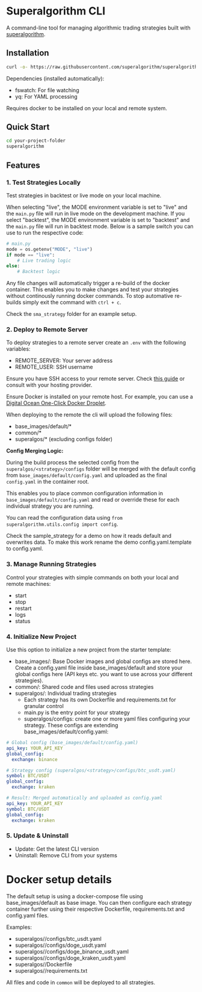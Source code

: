# Superalgorithm CLI

A command-line tool for managing algorithmic trading strategies built with [superalgorithm](https://github.com/superalgorithm).

## Installation

```bash
curl -o- https://raw.githubusercontent.com/superalgorithm/superalgorithm-cli/main/install.sh | bash
```

Dependencies (installed automatically):

- fswatch: For file watching
- yq: For YAML processing

Requires docker to be installed on your local and remote system.

## Quick Start

```bash
cd your-project-folder
superalgorithm
```

## Features

### 1. Test Strategies Locally

Test strategies in backtest or live mode on your local machine.

When selecting "live", the MODE environment variable is set to "live" and the `main.py` file will run in live mode on the development machine. If you select "backtest", the MODE environment variable is set to "backtest" and the `main.py` file will run in backtest mode. Below is a sample switch you can use to run the respective code:

```python
# main.py
mode = os.getenv("MODE", "live")
if mode == "live":
    # Live trading logic
else:
    # Backtest logic
```

Any file changes will automatically trigger a re-build of the docker container. This enables you to make changes and test your strategies without continously running docker commands. To stop automative re-builds simply exit the command with `ctrl + c`.

Check the `sma_strategy` folder for an example setup.

### 2. Deploy to Remote Server

To deploy strategies to a remote server create an `.env` with the following variables:

- REMOTE_SERVER: Your server address
- REMOTE_USER: SSH username

Ensure you have SSH access to your remote server. Check [this guide](https://docs.digitalocean.com/products/droplets/how-to/add-ssh-keys/) or consult with your hosting provider.

Ensure Docker is installed on your remote host. For example, you can use a [Digital Ocean One-Click Docker Droplet](https://marketplace.digitalocean.com/apps/docker).

When deploying to the remote the cli will upload the following files:

- base_images/default/\*
- common/\*
- superalgos/<selected strategy>\* (excluding configs folder)

**Config Merging Logic:**

During the build process the selected config from the `superalgos/<strategy>/configs` folder will be merged with the default config from `base_images/default/config.yaml` and uploaded as the final `config.yaml` in the container root.

This enables you to place common configuration information in `base_images/default/config.yaml` and read or override these for each individual strategy you are running.

You can read the configuration data using `from superalgorithm.utils.config import config`.

Check the sample_strategy for a demo on how it reads default and overwrites data. To make this work rename the demo config.yaml.template to config.yaml.

### 3. Manage Running Strategies

Control your strategies with simple commands on both your local and remote machines:

- start
- stop
- restart
- logs
- status

### 4. Initialize New Project

Use this option to initialize a new project from the starter template:

- base_images/: Base Docker images and global configs are stored here. Create a config.yaml file inside base_images/default and store your global configs here (API keys etc. you want to use across your different strategies).
- common/: Shared code and files used across strategies
- superalgos/: Individual trading strategies
  - Each strategy has its own Dockerfile and requirements.txt for granular control
  - main.py is the entry point for your strategy
  - superalgos/configs: create one or more yaml files configuring your strategy. These configs are extending base_images/default/config.yaml:

```yaml
# Global config (base_images/default/config.yaml)
api_key: YOUR_API_KEY
global_config:
  exchange: binance

# Strategy config (superalgos/<strategy>/configs/btc_usdt.yaml)
symbol: BTC/USDT
global_config:
  exchange: kraken

# Result: Merged automatically and uploaded as config.yaml
api_key: YOUR_API_KEY
symbol: BTC/USDT
global_config:
  exchange: kraken
```

### 5. Update & Uninstall

- Update: Get the latest CLI version
- Uninstall: Remove CLI from your systems

# Docker setup details

The default setup is using a docker-compose file using base_images/default as base image. You can then configure each strategy container further using their respective Dockerfile, requirements.txt and config.yaml files.

Examples:

- superalgos/<strategy>/configs/btc_usdt.yaml
- superalgos/<strategy>/configs/doge_usdt.yaml
- superalgos/<strategy>/configs/doge_binance_usdt.yaml
- superalgos/<strategy>/configs/doge_kraken_usdt.yaml
- superalgos/<strategy>/Dockerfile
- superalgos/<strategy>/requirements.txt

All files and code in `common` will be deployed to all strategies.

